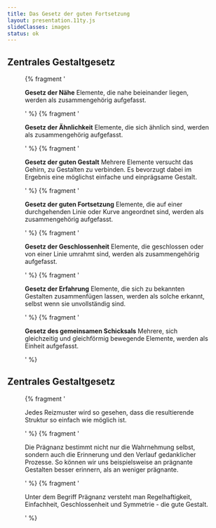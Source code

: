 ```yaml
---
title: Das Gesetz der guten Fortsetzung
layout: presentation.11ty.js
slideClasses: images
status: ok
---
```



<section class="simple">
  <div>
  <h1>Zentrales Gestaltgesetz</h1>
  <figure>
    {% fragment '<p class="list"><strong>Gesetz der Nähe</strong> Elemente, die nahe beieinander liegen, werden als zusammengehörig aufgefasst.</p>' %}
    {% fragment '<p class="list"><strong>Gesetz der Ähnlichkeit</strong> Elemente, die sich ähnlich sind, werden als zusammengehörig aufgefasst.</p>' %}
    {% fragment '<p class="list"><strong>Gesetz der guten Gestalt</strong> Mehrere Elemente versucht das Gehirn, zu Gestalten zu verbinden. Es bevorzugt dabei im Ergebnis eine möglichst einfache und einprägsame Gestalt.</p>' %}
    {% fragment '<p class="list"><strong>Gesetz der guten Fortsetzung</strong> Elemente, die auf einer durchgehenden Linie oder Kurve angeordnet sind, werden als zusammengehörig aufgefasst.</p>' %}
    {% fragment '<p class="list"><strong>Gesetz der Geschlossenheit</strong> Elemente, die geschlossen oder von einer Linie umrahmt sind, werden als zusammengehörig aufgefasst.</p>' %}
    {% fragment '<p class="list"><strong>Gesetz der Erfahrung</strong> Elemente, die sich zu bekannten Gestalten zusammenfügen lassen, werden als solche erkannt, selbst wenn sie unvollständig sind.</p>' %}
    {% fragment '<p class="list"><strong>Gesetz des gemeinsamen Schicksals</strong> Mehrere, sich gleichzeitig und gleichförmig bewegende Elemente, werden als Einheit aufgefasst.</p>' %}
  </figure>
  </div>
</section>

<section class="simple">
  <div>
  <h1>Zentrales Gestaltgesetz</h1>
  <figure>
    {% fragment '<p class="list">Jedes Reizmuster wird so gesehen, dass die resultierende Struktur so einfach wie möglich ist.</p>' %}
    {% fragment '<p class="list">Die Prägnanz bestimmt nicht nur die Wahrnehmung selbst, sondern auch die Erinnerung und den Verlauf gedanklicher Prozesse. So können wir uns beispielsweise an prägnante Gestalten besser erinnern, als an weniger prägnante.</p>' %}
    {% fragment '<p class="list">Unter dem Begriff Prägnanz versteht man Regelhaftigkeit, Einfachheit, Geschlossenheit und Symmetrie - die gute Gestalt.</p>' %}
  </figure>
  </div>
</section>